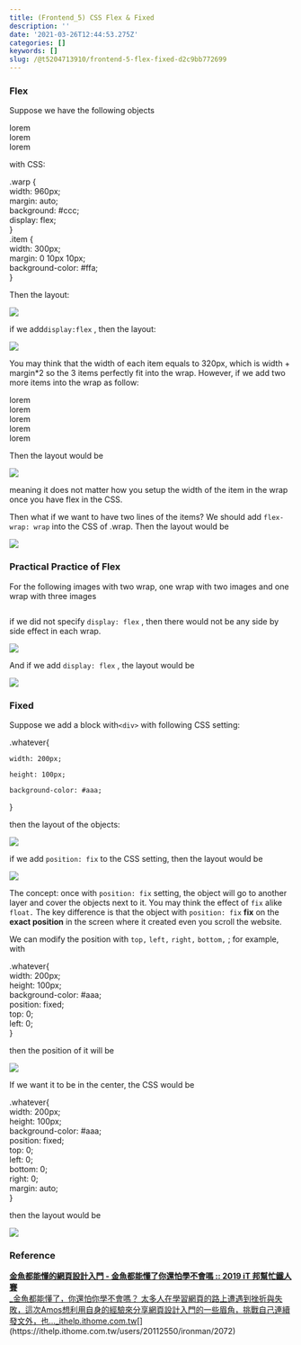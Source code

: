 ```yaml
---
title: (Frontend_5) CSS Flex & Fixed
description: ''
date: '2021-03-26T12:44:53.275Z'
categories: []
keywords: []
slug: /@t5204713910/frontend-5-flex-fixed-d2c9bb772699
---
```


### Flex

Suppose we have the following objects

<div class="warp">  
     <div class="item">  
         lorem   
     </div>  
     <div class="item">  
         lorem   
     </div>  
     <div class="item">  
         lorem   
     </div>  
</div>

with CSS:

.warp {  
    width: 960px;  
    margin: auto;  
    background: #ccc;  
    display: flex;  
 }  
.item {  
    width: 300px;  
    margin: 0 10px 10px;  
    background-color: #ffa;  
 }

Then the layout:

![](/Users/chenyongzhe/coding/practice_not_for_github/javascript_practice/medium-to-markdown/medium-export/posts/md_1623056197395/img/1__xlJ9o__43sRsfldS3fNAqLA.png)

if we add`display:flex` , then the layout:

![](/Users/chenyongzhe/coding/practice_not_for_github/javascript_practice/medium-to-markdown/medium-export/posts/md_1623056197395/img/1__2kaGIS65qPkadcuQtGLrtQ.png)

You may think that the width of each item equals to 320px, which is width + margin\*2 so the 3 items perfectly fit into the wrap. However, if we add two more items into the wrap as follow:

<div class="warp">  
     <div class="item">  
         lorem   
     </div>  
     <div class="item">  
         lorem   
     </div>  
     <div class="item">  
         lorem   
     </div>  
     <div class="item">  
         lorem   
     </div>  
     <div class="item">  
         lorem   
     </div>

</div>

Then the layout would be

![](/Users/chenyongzhe/coding/practice_not_for_github/javascript_practice/medium-to-markdown/medium-export/posts/md_1623056197395/img/1__C4uMfYkqo8KYLn2QOPhlpA.png)

meaning it does not matter how you setup the width of the item in the wrap once you have flex in the CSS.

Then what if we want to have two lines of the items? We should add `flex-wrap: wrap` into the CSS of .wrap. Then the layout would be

![](/Users/chenyongzhe/coding/practice_not_for_github/javascript_practice/medium-to-markdown/medium-export/posts/md_1623056197395/img/1__4x67IiY2ZrfGSEAsq86Jdw.png)

### Practical Practice of Flex

For the following images with two wrap, one wrap with two images and one wrap with three images

<div class="wrap">  
        <div class="item">  
            <img src="[https://picsum.photos/300/200/?/random=4](https://picsum.photos/300/200/?/random=4)" alt="">  
        </div>  
        <div class="item">  
            <img src="[https://picsum.photos/300/200/?/random=5](https://picsum.photos/300/200/?/random=5)" alt="">  
        </div>  
    </div>  
    <div class="wrap">  
        <div class="item">  
            <img src="[https://picsum.photos/300/200/?/random=1](https://picsum.photos/300/200/?/random=1)" alt="">  
        </div>  
        <div class="item">  
            <img src="[https://picsum.photos/300/200/?/random=2](https://picsum.photos/300/200/?/random=2)" alt="">  
        </div>  
        <div class="item">  
            <img src="[https://picsum.photos/300/200/?/random=3](https://picsum.photos/300/200/?/random=3)" alt="">  
        </div>  
    </div>

if we did not specify `display: flex` , then there would not be any side by side effect in each wrap.

![](/Users/chenyongzhe/coding/practice_not_for_github/javascript_practice/medium-to-markdown/medium-export/posts/md_1623056197395/img/1__g5ClyYIGlhTy__eU9sX2nkg.png)

And if we add `display: flex` , the layout would be

![](/Users/chenyongzhe/coding/practice_not_for_github/javascript_practice/medium-to-markdown/medium-export/posts/md_1623056197395/img/1__G2UQ67cJtrrnfFkfE7W5bQ.png)

### Fixed

Suppose we add a block with`<div>` with following CSS setting:

.whatever{

    width: 200px;

    height: 100px;

    background-color: #aaa;

}

then the layout of the objects:

![](/Users/chenyongzhe/coding/practice_not_for_github/javascript_practice/medium-to-markdown/medium-export/posts/md_1623056197395/img/1__7lDcRB2qLIMJuW74CaINjg.png)

if we add `position: fix` to the CSS setting, then the layout would be

![](/Users/chenyongzhe/coding/practice_not_for_github/javascript_practice/medium-to-markdown/medium-export/posts/md_1623056197395/img/1__FLKcjJJ33XfiyPVm__B9mMg.png)

The concept: once with `position: fix` setting, the object will go to another layer and cover the objects next to it. You may think the effect of `fix` alike `float.` The key difference is that the object with `position: fix` **fix** on the **exact position** in the screen where it created even you scroll the website.

We can modify the position with `top,` `left,` `right,` `bottom,` ; for example, with

.whatever{  
  width: 200px;  
  height: 100px;  
  background-color: #aaa;  
  position: fixed;  
  top: 0;  
  left: 0;  
 }

then the position of it will be

![](/Users/chenyongzhe/coding/practice_not_for_github/javascript_practice/medium-to-markdown/medium-export/posts/md_1623056197395/img/1__AZp8jKDWvxd0lReEmSW4lQ.png)

If we want it to be in the center, the CSS would be

.whatever{  
  width: 200px;  
  height: 100px;  
  background-color: #aaa;  
  position: fixed;  
  top: 0;  
  left: 0;  
  bottom: 0;  
  right: 0;  
  margin: auto;  
}

then the layout would be

![](/Users/chenyongzhe/coding/practice_not_for_github/javascript_practice/medium-to-markdown/medium-export/posts/md_1623056197395/img/1__VtZ42yQJpScaKUd979DIKQ.png)

### Reference

[**金魚都能懂的網頁設計入門 - 金魚都能懂了你還怕學不會嗎 :: 2019 iT 邦幫忙鐵人賽**  
_金魚都能懂了，你還怕你學不會嗎？ 太多人在學習網頁的路上遭遇到挫折與失敗，這次Amos想利用自身的經驗來分享網頁設計入門的一些眉角，挑戰自己連續發文外，也..._ithelp.ithome.com.tw](https://ithelp.ithome.com.tw/users/20112550/ironman/2072 "https://ithelp.ithome.com.tw/users/20112550/ironman/2072")[](https://ithelp.ithome.com.tw/users/20112550/ironman/2072)